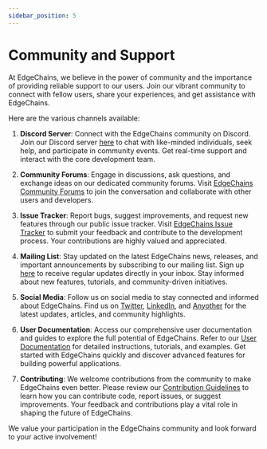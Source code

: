 ```yaml
---
sidebar_position: 5
---
```


# Community and Support

<!-- URLs to be replaced -->

At EdgeChains, we believe in the power of community and the importance of providing reliable support to our users. Join our vibrant community to connect with fellow users, share your experiences, and get assistance with EdgeChains.

Here are the various channels available:

1. **Discord Server**: Connect with the EdgeChains community on Discord. Join our Discord server [here](https://example.com/discord) to chat with like-minded individuals, seek help, and participate in community events. Get real-time support and interact with the core development team.

2. **Community Forums**: Engage in discussions, ask questions, and exchange ideas on our dedicated community forums. Visit [EdgeChains Community Forums](https://example.com/community-forums) to join the conversation and collaborate with other users and developers.

<!-- Remove issue tracker if not present -->

3. **Issue Tracker**: Report bugs, suggest improvements, and request new features through our public issue tracker. Visit [EdgeChains Issue Tracker](https://example.com/issue-tracker) to submit your feedback and contribute to the development process. Your contributions are highly valued and appreciated.

4. **Mailing List**: Stay updated on the latest EdgeChains news, releases, and important announcements by subscribing to our mailing list. Sign up [here](https://example.com/mailing-list) to receive regular updates directly in your inbox.  Stay informed about new features, tutorials, and community-driven initiatives.

6. **Social Media**: Follow us on social media to stay connected and informed about EdgeChains. Find us on [Twitter](https://twitter.com/EdgeChains), [LinkedIn](https://linkedin.com/company/edgechains), and [Anyother](https://other.com/EdgeChains) for the latest updates, articles, and community highlights.

7.  **User Documentation**: Access our comprehensive user documentation and guides to explore the full potential of EdgeChains. Refer to our [User Documentation](https://example.com/user-docs) for detailed instructions, tutorials, and examples. Get started with EdgeChains quickly and discover advanced features for building powerful applications.

8. **Contributing**: We welcome contributions from the community to make EdgeChains even better. Please review our [Contribution Guidelines](https://example.com/contribution-guidelines) to learn how you can contribute code, report issues, or suggest improvements. Your feedback and contributions play a vital role in shaping the future of EdgeChains.

We value your participation in the EdgeChains community and look forward to your active involvement!
